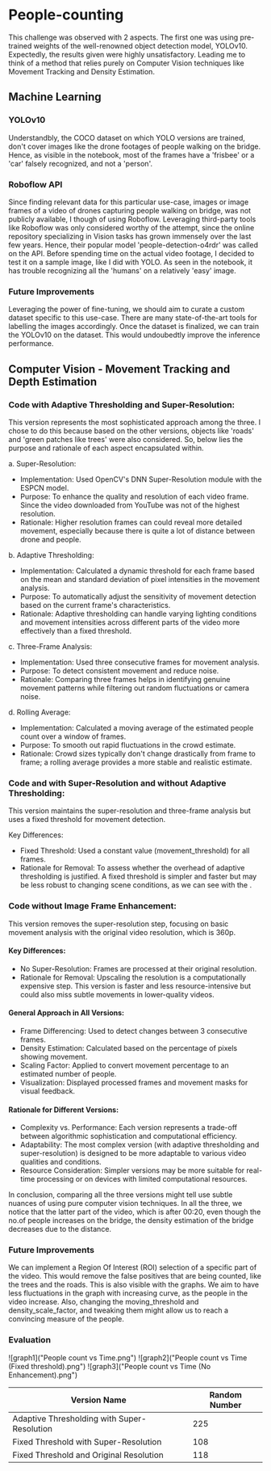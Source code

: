 # People-counting

This challenge was observed with 2 aspects. The first one was using pre-trained weights of the well-renowned object detection model, YOLOv10. Expectedly, the results given were highly unsatisfactory. Leading me to think of a method that relies purely on Computer Vision techniques like Movement Tracking and Density Estimation.


## Machine Learning
### YOLOv10

Understandbly, the COCO dataset on which YOLO versions are trained, don't cover images like the drone footages of people walking on the bridge. Hence, as visible in the notebook, most of the frames have a 'frisbee' or a 'car' falsely recognized, and not a 'person'.

### Roboflow API

Since finding relevant data for this particular use-case, images or image frames of a video of drones capturing people walking on bridge, was not publicly available, I though of using Roboflow. Leveraging third-party tools like Roboflow was only considered worthy of the attempt, since the online repository specializing in Vision tasks has grown immensely over the last few years. Hence, their popular model 'people-detection-o4rdr' was called on the API. Before spending time on the actual video footage, I decided to test it on a sample image, like I did with YOLO. As seen in the notebook, it has trouble recognizing all the 'humans' on a relatively 'easy' image.

### Future Improvements

Leveraging the power of fine-tuning, we should aim to curate a custom dataset specific to this use-case. There are many state-of-the-art tools for labelling the images accordingly. Once the dataset is finalized, we can train the YOLOv10 on the dataset. This would undoubedtly improve the inference performance.

## Computer Vision - Movement Tracking and Depth Estimation
### Code with Adaptive Thresholding and Super-Resolution:

This version represents the most sophisticated approach among the three. I chose to do this because based on the other versions, objects like 'roads' and 'green patches like trees' were also considered. So, below lies the purpose and rationale of each aspect encapsulated within.

a. Super-Resolution:
- Implementation: Used OpenCV's DNN Super-Resolution module with the ESPCN model.
- Purpose: To enhance the quality and resolution of each video frame. Since the video downloaded from YouTube was not of the highest resolution.
- Rationale: Higher resolution frames can could reveal more detailed movement, especially because there is quite a lot of distance between drone and people.

b. Adaptive Thresholding:
- Implementation: Calculated a dynamic threshold for each frame based on the mean and standard deviation of pixel intensities in the movement analysis.
- Purpose: To automatically adjust the sensitivity of movement detection based on the current frame's characteristics.
- Rationale: Adaptive thresholding can handle varying lighting conditions and movement intensities across different parts of the video more effectively than a fixed threshold.

c. Three-Frame Analysis:
- Implementation: Used three consecutive frames for movement analysis.
- Purpose: To detect consistent movement and reduce noise.
- Rationale: Comparing three frames helps in identifying genuine movement patterns while filtering out random fluctuations or camera noise.

d. Rolling Average:
- Implementation: Calculated a moving average of the estimated people count over a window of frames.
- Purpose: To smooth out rapid fluctuations in the crowd estimate.
- Rationale: Crowd sizes typically don't change drastically from frame to frame; a rolling average provides a more stable and realistic estimate.

### Code and with Super-Resolution and without Adaptive Thresholding:

This version maintains the super-resolution and three-frame analysis but uses a fixed threshold for movement detection.

Key Differences:
- Fixed Threshold: Used a constant value (movement_threshold) for all frames.
- Rationale for Removal: To assess whether the overhead of adaptive thresholding is justified. A fixed threshold is simpler and faster but may be less robust to changing scene conditions, as we can see with the .

### Code without Image Frame Enhancement:

This version removes the super-resolution step, focusing on basic movement analysis with the original video resolution, which is 360p.

#### Key Differences:
- No Super-Resolution: Frames are processed at their original resolution.
- Rationale for Removal: Upscaling the resolution is a computationally expensive step. This version is faster and less resource-intensive but could also miss subtle movements in lower-quality videos.

#### General Approach in All Versions:
- Frame Differencing: Used to detect changes between 3 consecutive frames.
- Density Estimation: Calculated based on the percentage of pixels showing movement.
- Scaling Factor: Applied to convert movement percentage to an estimated number of people.
- Visualization: Displayed processed frames and movement masks for visual feedback.

#### Rationale for Different Versions:
- Complexity vs. Performance: Each version represents a trade-off between algorithmic sophistication and computational efficiency.
- Adaptability: The most complex version (with adaptive thresholding and super-resolution) is designed to be more adaptable to various video qualities and conditions.
- Resource Consideration: Simpler versions may be more suitable for real-time processing or on devices with limited computational resources.

In conclusion, comparing all the three versions might tell use subtle nuances of using pure computer vision techniques. In all the three, we notice that the latter part of the video, which is after 00:20, even though the no.of people increases on the bridge, the density estimation of the bridge decreases due to the distance. 

### Future Improvements

We can implement a Region Of Interest (ROI) selection of a specific part of the video. This would remove the false positives that are being counted, like the trees and the roads. This is also visible with the graphs. We aim to have less fluctuations in the graph with increasing curve, as the people in the video increase. Also, changing the moving_threshold and density_scale_factor, and tweaking them might allow us to reach a convincing measure of the people.

### Evaluation
![graph1]("People count vs Time.png")
![graph2]("People count vs Time (Fixed threshold).png")
![graph3]("People count vs Time (No Enhancement).png")

| Version Name| Random Number |
|---------------------------------------------|---------------|
| Adaptive Thresholding with Super-Resolution | 225 |
| Fixed Threshold with Super-Resolution | 108 |
| Fixed Threshold and Original Resolution | 118 |
